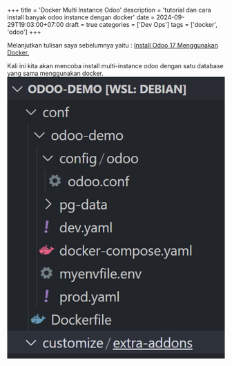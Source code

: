 +++
title = 'Docker Multi Instance Odoo'
description = 'tutorial dan cara install banyak odoo instance dengan docker'
date = 2024-09-29T19:03:00+07:00
draft = true
categories = ['Dev Ops']
tags = ['docker', 'odoo']
+++

Melanjutkan tulisan saya sebelumnya yaitu : 
[Install Odoo 17 Menggunakan Docker.](http://localhost:1313/posts/tutorial-install-odoo-17-menggunakan-docker/)

Kali ini kita akan mencoba install multi-instance odoo dengan satu database yang sama menggunakan docker.
![sample](images/struktur-direktori.jpg)

